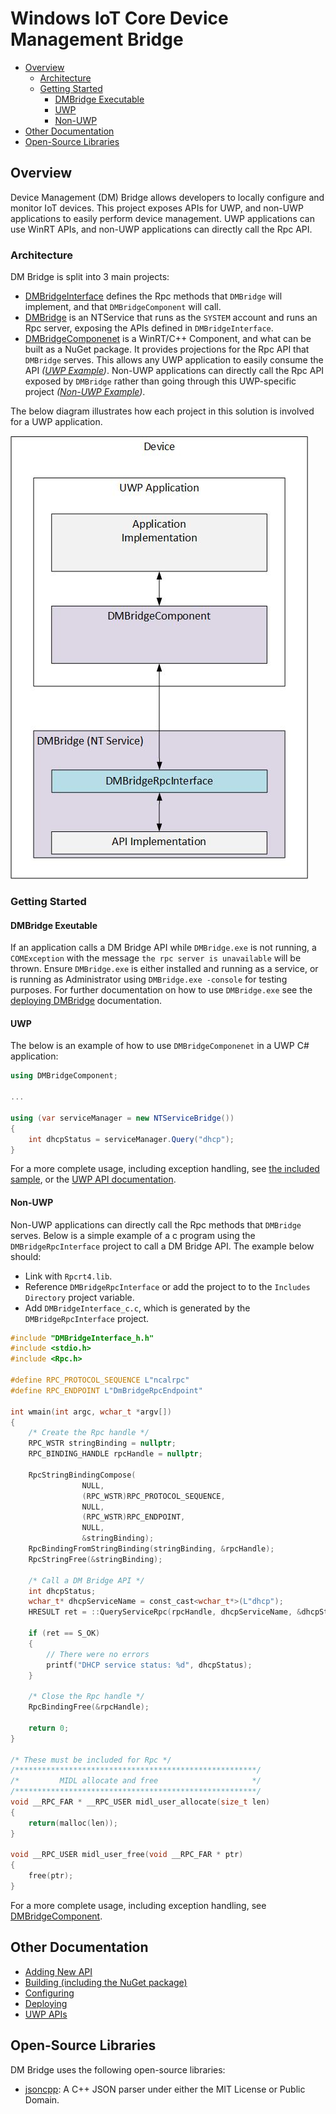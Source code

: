 # Windows IoT Core Device Management Bridge

- [Overview](#overview)
    - [Architecture](#architecture)
    - [Getting Started](#getting-started)
        - [DMBridge Executable](#dmbridge-executable)
        - [UWP](#uwp)
        - [Non-UWP](#non-uwp)
- [Other Documentation](#other-documentation)
- [Open-Source Libraries](#open-source-libraries)


## Overview
Device Management (DM) Bridge allows developers to locally configure and monitor
IoT devices. This project exposes APIs for UWP, and non-UWP applications to
easily perform device management. UWP applications can use WinRT APIs, and
non-UWP applications can directly call the Rpc API.


### Architecture

DM Bridge is split into 3 main projects:
- [DMBridgeInterface](src/DMBridgeInterface) defines the Rpc methods that
`DMBridge` will implement, and that `DMBridgeComponent` will call.
- [DMBridge](src/DMBridge/) is an NTService that runs as the `SYSTEM` account
and runs an Rpc server, exposing the APIs defined in `DMBridgeInterface`.
- [DMBridgeComponenet](src/DMBridgeComponent) is a WinRT/C++ Component, and what
can be built as a NuGet package. It provides projections for the Rpc API that
`DMBridge` serves. This allows any UWP application to easily consume the
API *([UWP Example](#uwp))*. Non-UWP applications can directly call the Rpc API
exposed by `DMBridge` rather than going through this UWP-specific project
*([Non-UWP Example](#non-uwp))*.

The below diagram illustrates how each project in this solution is involved for
a UWP application.

![architecture diagram](docs/dm-architecture.jpg)

### Getting Started
#### DMBridge Exeutable
If an application calls a DM Bridge API while `DMBridge.exe` is not running, a
`COMException` with the message `the rpc server is unavailable` will be thrown.
Ensure `DMBridge.exe` is either installed and running as a service, or is
running as Administrator using `DMBridge.exe -console` for testing purposes.
For further documentation on how to use `DMBridge.exe` see the
[deploying DMBridge](docs/dm-deployment.md) documentation.

#### UWP
The below is an example of how to use `DMBridgeComponenet` in a UWP C#
application:

```csharp
using DMBridgeComponent;

...

using (var serviceManager = new NTServiceBridge())
{
    int dhcpStatus = serviceManager.Query("dhcp");
}

```
For a more complete usage, including exception handling, see
[the included sample](samples/e2e.csharp.demo), or the
[UWP API documentation](docs/dm-uwp-api.md).

#### Non-UWP
Non-UWP applications can directly call the Rpc methods that `DMBridge` serves.
Below is a simple example of a c program using the `DMBridgeRpcInterface`
project to call a DM Bridge API. The example below should:
- Link with `Rpcrt4.lib`.
- Reference `DMBridgeRpcInterface` or add the project to to the
`Includes Directory` project variable.
- Add `DMBridgeInterface_c.c`, which is generated by the `DMBridgeRpcInterface`
project.

```c
#include "DMBridgeInterface_h.h"
#include <stdio.h>
#include <Rpc.h>

#define RPC_PROTOCOL_SEQUENCE L"ncalrpc"
#define RPC_ENDPOINT L"DmBridgeRpcEndpoint"

int wmain(int argc, wchar_t *argv[])
{
    /* Create the Rpc handle */
    RPC_WSTR stringBinding = nullptr;
    RPC_BINDING_HANDLE rpcHandle = nullptr;

    RpcStringBindingCompose(
                NULL,
                (RPC_WSTR)RPC_PROTOCOL_SEQUENCE,
                NULL,
                (RPC_WSTR)RPC_ENDPOINT,
                NULL,
                &stringBinding);
    RpcBindingFromStringBinding(stringBinding, &rpcHandle);
    RpcStringFree(&stringBinding);

    /* Call a DM Bridge API */
    int dhcpStatus;
    wchar_t* dhcpServiceName = const_cast<wchar_t*>(L"dhcp");
    HRESULT ret = ::QueryServiceRpc(rpcHandle, dhcpServiceName, &dhcpStatus);

    if (ret == S_OK)
    {
        // There were no errors
        printf("DHCP service status: %d", dhcpStatus);
    }

    /* Close the Rpc handle */
    RpcBindingFree(&rpcHandle);

    return 0;
}

/* These must be included for Rpc */
/******************************************************/
/*         MIDL allocate and free                     */
/******************************************************/
void __RPC_FAR * __RPC_USER midl_user_allocate(size_t len)
{
    return(malloc(len));
}

void __RPC_USER midl_user_free(void __RPC_FAR * ptr)
{
    free(ptr);
}
```

For a more complete usage, including exception handling, see
[DMBridgeComponent](src/DMBridgeComponent).


## Other Documentation
- [Adding New API](docs/dm-extending.md)
- [Building (including the NuGet package)](docs/dm-building.md)
- [Configuring](docs/dm-configuration.md)
- [Deploying](docs/dm-deployment.md)
- [UWP APIs](docs/dm-uwp-api.md)

## Open-Source Libraries

DM Bridge uses the following open-source libraries:
- [jsoncpp](https://github.com/open-source-parsers/jsoncpp): A C++ JSON parser
under either the MIT License or Public Domain.
